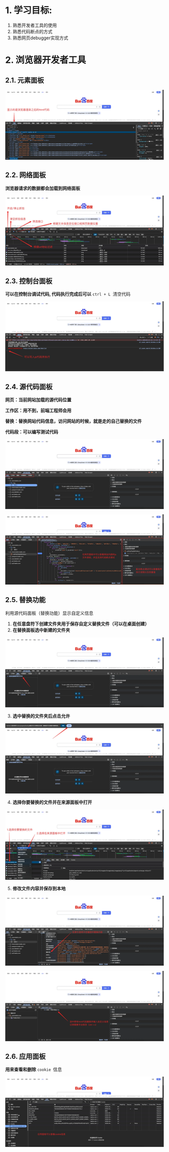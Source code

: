 # 1. 学习目标:

1. 熟悉开发者工具的使用
2. 熟悉代码断点的方式
3. 熟悉网页debugger实现方式

# 2. 浏览器开发者工具

## 2.1. 元素面板

![1757649516129](image/readme/1757649516129.png)

## 2.2. 网络面板

**浏览器请求的数据都会加载到网络面板**

![1757649539687](image/readme/1757649539687.png)

## 2.3. 控制台面板

**可以在控制台调试代码, 代码执行完成后可以** `ctrl + L `清空代码

![1757649572520](image/readme/1757649572520.png)

## 2.4. 源代码面板

**网页：当前网站加载的源代码位置**

**工作区：用不到，前端工程师会用**

**替换：替换网站代码信息，访问网站的时候，就是走的自己替换的文件**

**代码段：可以编写测试代码**

![1757649608658](image/readme/1757649608658.png)

![1757649634368](image/readme/1757649634368.png)

## 2.5. 替换功能

利用源代码面板（替换功能）显示自定义信息

1. **在任意盘符下创建文件夹用于保存自定义替换文件（可以在桌面创建）**
2. **在替换面板选中新建的文件夹**

![1757649749480](image/readme/1757649749480.png)


3. **选中替换的文件夹后点击允许**

![1757649759982](image/readme/1757649759982.png)


4. **选择你要替换的文件并在来源面板中打开**

![1757649776197](image/readme/1757649776197.png)



5. **修改文件内容并保存到本地**

![1757649789377](image/readme/1757649789377.png)

![1757649796488](image/readme/1757649796488.png)


## 2.6. 应用面板

**用来查看和删除** `cookie `信息

![1757649817774](image/readme/1757649817774.png)
